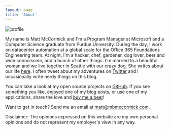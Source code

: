 ```yaml
---
layout: page
title: 'About'
---
```


<img src="http://www.gravatar.com/avatar/10f112c27a538601fcdefc994da16fa3?s=250" alt="profile" class="profile" />

My name is Matt McCormick and I'm a Program Manager at Microsoft and a Computer Science graduate from Purdue University. During the day, I work on datacenter automation at a global scale for the Office 365 Foundations Engineering team. At night, I'm a hacker, chef, gardener, dog lover, beer and wine connoisseur, and a bunch of other things. I'm married to a beautiful woman and we live together in Seattle with our crazy dog. She writes about our life [here](http://libbyandmatt.com). I often tweet about my adventures on [Twitter](https://www.twitter.com/mbmccormick) and I occasionally write nerdy things on this blog.

You can take a look at my open source projects on [GitHub](https://www.github.com/mbmccormick). If you see something you like, enjoyed one of my blog posts, or use one of my applications, share the love and [buy me a beer](https://cash.me/$mbmccormick)!

Want to get in touch? Send me an email at [matt@mbmccormick.com](mailto:matt@mbmccormick.com).

Disclaimer: The opinions expressed on this website are my own personal opinions and do not represent my employer's view in any way.
